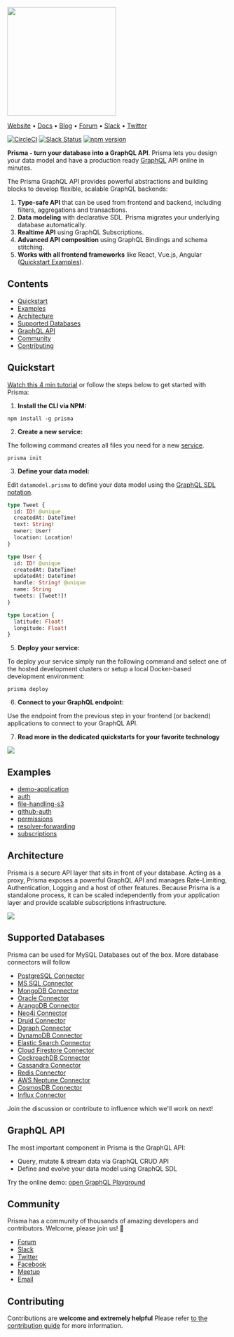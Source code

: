 <a href="https://www.prismagraphql.com"><img src="https://imgur.com/HUu10rH.png" width="248" /></a>

[Website](https://www.prismagraphql.com) • [Docs](https://www.prismagraphql.com/docs/) • [Blog](https://blog.graph.cool/) • [Forum](https://www.graph.cool/forum) • [Slack](https://slack.graph.cool/) • [Twitter](https://twitter.com/prisma)

[![CircleCI](https://circleci.com/gh/prisma/prisma.svg?style=shield)](https://circleci.com/gh/prisma/prisma) [![Slack Status](https://slack.graph.cool/badge.svg)](https://slack.graph.cool) [![npm version](https://badge.fury.io/js/prisma.svg)](https://badge.fury.io/js/prisma)

**Prisma - turn your database into a GraphQL API**. Prisma lets you design your data model and have a production ready [GraphQL](https://www.howtographql.com/) API online in minutes.

The Prisma GraphQL API provides powerful abstractions and building blocks to develop flexible, scalable GraphQL backends:

1. **Type-safe API** that can be used from frontend and backend, including filters, aggregations and transactions.
2. **Data modeling** with declarative SDL. Prisma migrates your underlying database automatically.
3. **Realtime API** using GraphQL Subscriptions.
4. **Advanced API composition** using GraphQL Bindings and schema stitching.
5. **Works with all frontend frameworks** like React, Vue.js, Angular ([Quickstart Examples](https://www.prismagraphql.com/docs/quickstart/)).

## Contents

<!--
<img align="right" width="400" src="https://imgur.com/EsopgE3.gif" />
-->

- [Quickstart](#quickstart)
- [Examples](#examples)
- [Architecture](#architecture)
- [Supported Databases](#supported-databases)
- [GraphQL API](#graphql-api)
- [Community](#community)
- [Contributing](#contributing)

## Quickstart

[Watch this 4 min tutorial](https://www.youtube.com/watch?v=20zGexpEitc) or follow the steps below to get started with Prisma:

1. **Install the CLI via NPM:**

```console
npm install -g prisma
```

2. **Create a new service:**

The following command creates all files you need for a new [service](https://www.prismagraphql.com/docs/reference/service-configuration/overview-ieshoo5ohm).

```console
prisma init
```

3. **Define your data model:**

Edit `datamodel.prisma` to define your data model using the [GraphQL SDL notation](<https://www.prismagraphql.com/docs/reference/service-configuration/data-modelling-(sdl)-eiroozae8u>).

```graphql
type Tweet {
  id: ID! @unique
  createdAt: DateTime!
  text: String!
  owner: User!
  location: Location!
}

type User {
  id: ID! @unique
  createdAt: DateTime!
  updatedAt: DateTime!
  handle: String! @unique
  name: String
  tweets: [Tweet!]!
}

type Location {
  latitude: Float!
  longitude: Float!
}
```

5. **Deploy your service:**

To deploy your service simply run the following command and select one of the hosted development clusters or setup a local Docker-based development environment:

```console
prisma deploy
```

6. **Connect to your GraphQL endpoint:**

Use the endpoint from the previous step in your frontend (or backend) applications to connect to your GraphQL API.

7. **Read more in the dedicated quickstarts for your favorite technology**

[![](https://imgur.com/T5nakij.png)](https://www.prismagraphql.com/docs/quickstart/)

## Examples

- [demo-application](https://github.com/prisma/graphql-server-example)
- [auth](examples/auth)
- [file-handling-s3](examples/file-handling-s3)
- [github-auth](examples/github-auth)
- [permissions](examples/permissions)
- [resolver-forwarding](examples/resolver-forwarding)
- [subscriptions](examples/subscriptions)

## Architecture

Prisma is a secure API layer that sits in front of your database. Acting as a proxy, Prisma exposes a powerful GraphQL API and manages Rate-Limiting, Authentication, Logging and a host of other features. Because Prisma is a standalone process, it can be scaled independently from your application layer and provide scalable subscriptions infrastructure.

![](https://imgur.com/SdssPgT.png)

## Supported Databases

Prisma can be used for MySQL Databases out of the box. More database connectors will follow

- [PostgreSQL Connector](https://github.com/prisma/prisma/issues/1641)
- [MS SQL Connector](https://github.com/prisma/prisma/issues/1642)
- [MongoDB Connector](https://github.com/prisma/prisma/issues/1643)
- [Oracle Connector](https://github.com/prisma/prisma/issues/1644)
- [ArangoDB Connector](https://github.com/prisma/prisma/issues/1645)
- [Neo4j Connector](https://github.com/prisma/prisma/issues/1646)
- [Druid Connector](https://github.com/prisma/prisma/issues/1647)
- [Dgraph Connector](https://github.com/prisma/prisma/issues/1648)
- [DynamoDB Connector](https://github.com/prisma/prisma/issues/1655)
- [Elastic Search Connector](https://github.com/prisma/prisma/issues/1665)
- [Cloud Firestore Connector](https://github.com/prisma/prisma/issues/1660)
- [CockroachDB Connector](https://github.com/prisma/prisma/issues/1705)
- [Cassandra Connector](https://github.com/prisma/prisma/issues/1750)
- [Redis Connector](https://github.com/prisma/prisma/issues/1722)
- [AWS Neptune Connector](https://github.com/prisma/prisma/issues/1752)
- [CosmosDB Connector](https://github.com/prisma/prisma/issues/1663)
- [Influx Connector](https://github.com/prisma/prisma/issues/1857)

Join the discussion or contribute to influence which we'll work on next!

## GraphQL API

The most important component in Prisma is the GraphQL API:

- Query, mutate & stream data via GraphQL CRUD API
- Define and evolve your data model using GraphQL SDL

Try the online demo: [open GraphQL Playground](https://www.prismagraphql.com/features)

## Community

Prisma has a community of thousands of amazing developers and contributors.
Welcome, please join us! 👋

- [Forum](https://www.graph.cool/forum)
- [Slack](https://slack.graph.cool/)
- [Twitter](https://twitter.com/prisma)
- [Facebook](https://www.facebook.com/GraphcoolHQ)
- [Meetup](https://www.meetup.com/graphql-berlin)
- [Email](hello@graph.cool)

## Contributing

Contributions are **welcome and extremely helpful**
Please refer [to the contribution guide](https://github.com/prisma/prisma/blob/master/CONTRIBUTING.md) for more information.
